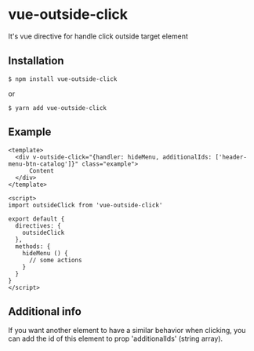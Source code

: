# vue-outside-click

It's vue directive for handle click outside target element

## Installation

```
$ npm install vue-outside-click
```
or 
```
$ yarn add vue-outside-click
```

## Example

```
<template>
  <div v-outside-click="{handler: hideMenu, additionalIds: ['header-menu-btn-catalog']}" class="example">
      Content
  </div>
</template>

<script>
import outsideClick from 'vue-outside-click'

export default {
  directives: {
    outsideClick
  },
  methods: {
    hideMenu () {
      // some actions
    }
  }
}
</script>
```

## Additional info

If you want another element to have a similar behavior when clicking, you can add the id of this element to prop 'additionalIds' (string array).